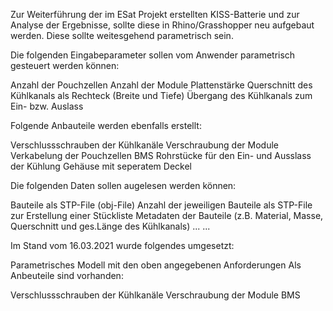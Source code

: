 Zur Weiterführung der im ESat Projekt erstellten KISS-Batterie und zur Analyse der Ergebnisse, sollte diese in Rhino/Grasshopper neu aufgebaut werden.
Diese sollte weitesgehend parametrisch sein.

Die folgenden Eingabeparameter sollen vom Anwender parametrisch gesteuert werden können:

Anzahl der Pouchzellen
Anzahl der Module
Plattenstärke
Querschnitt des Kühlkanals als Rechteck (Breite und Tiefe)
Übergang des Kühlkanals zum Ein- bzw. Auslass


Folgende Anbauteile werden ebenfalls erstellt:

Verschlussschrauben der Kühlkanäle
Verschraubung der Module
Verkabelung der Pouchzellen
BMS
Rohrstücke für den Ein- und Ausslass der Kühlung
Gehäuse mit seperatem Deckel


Die folgenden Daten sollen augelesen werden können:

Bauteile als STP-File (obj-File)
Anzahl der jeweiligen Bauteile als STP-File zur Erstellung einer Stückliste
Metadaten der Bauteile (z.B. Material, Masse, Querschnitt und ges.Länge des Kühlkanals)
...
...


Im Stand vom 16.03.2021 wurde folgendes umgesetzt:

Parametrisches Modell mit den oben angegebenen Anforderungen
Als Anbeuteile sind vorhanden:

Verschlussschrauben der Kühlkanäle
Verschraubung der Module
BMS


